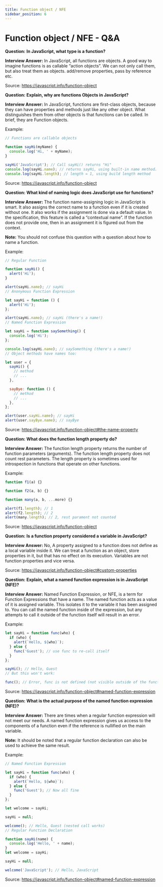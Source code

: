 ```yaml
---
title: Function object / NFE
sidebar_position: 6
---
```


# Function object / NFE - Q&A

**Question:** **In JavaScript, what type is a function?**

**Interview Answer:** In JavaScript, all functions are objects. A good way to imagine functions is as callable “action objects”. We can not only call them, but also treat them as objects. add/remove properties, pass by reference etc.

Source: <https://javascript.info/function-object>

**Question:** **Explain, why are functions Objects in JavaScript?**

**Interview Answer:** In JavaScript, functions are first-class objects, because they can have properties and methods just like any other object. What distinguishes them from other objects is that functions can be called. In brief, they are Function objects.

Example:

```js
// Functions are callable objects

function sayHi(myName) {
  console.log('Hi, ' + myName);
}

sayHi('JavaScript'); // Call sayHi() returns "Hi"
console.log(sayHi.name); // returns sayHi, using built-in name method.
console.log(sayHi.length); // length = 1, using build length method
```

Source: <https://javascript.info/function-object>

**Question:** **What kind of naming logic does JavaScript use for functions?**

**Interview Answer:** The function name-assigning logic in JavaScript is smart. It also assigns the correct name to a function even if it is created without one. It also works if the assignment is done via a default value. In the specification, this feature is called a “contextual name”. If the function does not provide one, then in an assignment it is figured out from the context.

**Note:** You should not confuse this question with a question about how to name a function.

Example:

```js
// Regular Function

function sayHi() {
  alert('Hi');
}

alert(sayHi.name); // sayHi
// Anonymous Function Expression

let sayHi = function () {
  alert('Hi');
};

alert(sayHi.name); // sayHi (there's a name!)
// Named Function Expression

let sayHi = function saySomething() {
  console.log('Hi');
};

console.log(sayHi.name); // saySomething (there's a name!)
// Object methods have names too:

let user = {
  sayHi() {
    // method
    // ...
  },

  sayBye: function () {
    // method
    // ...
  },
};

alert(user.sayHi.name); // sayHi
alert(user.sayBye.name); // sayBye
```

Source: <https://javascript.info/function-object#the-name-property>

**Question:** **What does the function length property do?**

**Interview Answer:** The function length property returns the number of function parameters (arguments). The function length property does not count rest parameters. The length property is sometimes used for introspection in functions that operate on other functions.

Example:

```js
function f1(a) {}

function f2(a, b) {}

function many(a, b, ...more) {}

alert(f1.length); // 1
alert(f2.length); // 2
alert(many.length); // 2, rest parament not counted
```

Source: <https://javascript.info/function-object>

**Question:** **Is a function property considered a variable in JavaScript?**

**Interview Answer:** No, A property assigned to a function does not define as a local variable inside it. We can treat a function as an object, store properties in it, but that has no effect on its execution. Variables are not function properties and vice versa.

Source: <https://javascript.info/function-object#custom-properties>

**Question:** **Explain, what a named function expression is in JavaScript (NFE)?**

**Interview Answer:** Named Function Expression, or NFE, is a term for Function Expressions that have a name. The named function acts as a value of it is assigned variable. This isolates it to the variable it has been assigned to. You can call the named function inside of the expression, but any attempts to call it outside of the function itself will result in an error.

Example:

```js
let sayHi = function func(who) {
  if (who) {
    alert(`Hello, ${who}`);
  } else {
    func('Guest'); // use func to re-call itself
  }
};

sayHi(); // Hello, Guest
// But this won't work:

func(); // Error, func is not defined (not visible outside of the function)
```

Source: <https://javascript.info/function-object#named-function-expression>

**Question:** **What is the actual purpose of the named function expression (NFE)?**

**Interview Answer:** There are times when a regular function expression will not meet our needs. A named function expression gives us access to the components of a function even if the reference is nullified on the main variable.

**Note:** It should be noted that a regular function declaration can also be used to achieve the same result.

Example:

```js
// Named Function Expression

let sayHi = function func(who) {
  if (who) {
    alert(`Hello, ${who}`);
  } else {
    func('Guest'); // Now all fine
  }
};

let welcome = sayHi;

sayHi = null;

welcome(); // Hello, Guest (nested call works)
// Regular Function Declaration

function sayHi(name) {
  console.log('Hello, ' + name);
}
let welcome = sayHi;

sayHi = null;

welcome('JavaScript'); // Hello, JavaScript
```

Source: <https://javascript.info/function-object#named-function-expression>

